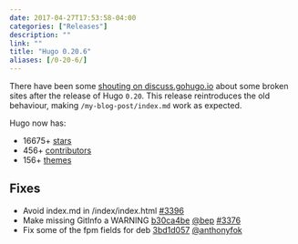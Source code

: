 ```yaml
---
date: 2017-04-27T17:53:58-04:00
categories: ["Releases"]
description: ""
link: ""
title: "Hugo 0.20.6"
aliases: [/0-20-6/]
---
```


There have been some [shouting on discuss.gohugo.io](https://discuss.gohugo.io/t/index-md-is-generated-in-subfolder-index-index-html-hugo-0-20/6338/15) about some broken sites after the release of Hugo `0.20`. This release reintroduces the old behaviour, making  `/my-blog-post/index.md` work as expected.

Hugo now has:

* 16675&#43; [stars](https://github.com/gohugoio/hugo/stargazers)
* 456&#43; [contributors](https://github.com/gohugoio/hugo/graphs/contributors)
* 156&#43; [themes](http://themes.gohugo.io/)

## Fixes

* Avoid index.md in /index/index.html [#3396](https://github.com/gohugoio/hugo/issues/3396) 
* Make missing GitInfo a WARNING [b30ca4be](https://github.com/gohugoio/hugo/commit/b30ca4bec811dbc17e9fd05925544db2b75e0e49) [@bep](https://github.com/bep) [#3376](https://github.com/gohugoio/hugo/issues/3376) 
* Fix some of the fpm fields for deb [3bd1d057](https://github.com/gohugoio/hugo/commit/3bd1d0571d5f2f6bf0dc8f90a8adf2dbfcb2fdfd) [@anthonyfok](https://github.com/anthonyfok) 
